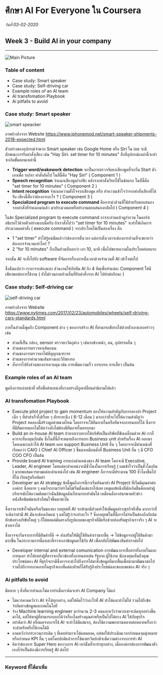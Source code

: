 # ศึกษา AI For Everyone ใน Coursera
###### วันที่ 03-02-2020
## Week 3 - Build AI in your company

---

![Main Picture](https://firebasestorage.googleapis.com/v0/b/selfblog-fcc59.appspot.com/o/image%2FD0gSgvKV4AIdh-8.jpeg?alt=media&token=2fc9e76d-c841-402c-be8d-7ed9362fc4a7)


### Table of content

* Case study: Smart speaker
* Case study: Self-driving car
* Example roles of an AI team
* AI transfomation Playbook
* Ai pitfalls to avoid

### Case study: Smart speaker

![smart speacker](https://www.iphonemod.net/wp-content/uploads/2018/01/smart-speaker-758x396.jpg)

ภาพอ้างอิงจาก Website https://www.iphonemod.net/smart-speaker-shipments-2018-expected.html

ตัวอย่างของอุปกรณ์จำพวก Smart speaker เช่น Google Home หรือ Siri ใน ios จะมีลักษณะการรับคำสั่งเสียง เช่น "Hay Siri. set timer for 10 minutes" สิ่งที่อุปกรณ์เหล่านี้จะทำจะเกิดขั้นตอนเหล่านี้

* __Trigger word/wakework detection__ จะเป็นการตรวจจับหาเสียงพูดที่จะเริ่ม Start ตัวเองเพื่อ รอ/หา คำสั่งถัดไป ในที่นี้คือ "Hay Siri" ( Component 1 )
* __Speech recognition__ จำแนกเสียงพูด/รอฟัง หลังจากคำสั่งเรียกใช้ในข้อแรก ในที่นี้คือ "set timer for 10 minutes" ( Component 2 )
* __Intent recognition__ จำแนกความตั้งใจจากเสียงพูด หรือ ทำความเข้าใจว่าจากคำสั่งเสียงที่ได้รับ เสียงนี้สื่อว่าต้องการอะไร ? ( Component 3 )
* __Specialized program to execute command__ คือการนำส่วนที่ใช้สำหรับตอบสนองจากคำสั่งที่จำแนกมาแล้ว มาประมวลผลหรือทำงานตอบสนองกลับไป ( Component 4 )

ในข้อ Specialized program to execute command อาจจะอ่านแล้วดูกำกวม ในคอร์สอธิบายไว้ด้วยตัวอย่างแบบนี้ครับ ถ้าเราสั่งไปว่า "set timer for 10 minutes" จะทำให้เกิดการประมวลผลคำสั่ง ( execute command ) จากประโยคได้เป็นสองเรื่อง คือ 

* 1 "set timer" ทำให้รู้แน่ชัดแล้วว่าต้องการตั้งเวลา แต่การตั้งเวลาจะต้องการส่วนที่จะขยายว่าต้องการจำนวนเท่าไหร่ ?
* 2 "for 10 minutes" ก็ะเป็นส่วนที่บอกว่า เอา 10, นาที เพื่อไปขยายความในประโยคย่อยแรก

จากนั้น AI จะสั่งไปยัง software ที่จัดการเรื่องการตั้งเวลาด้วยจำนวนที่ AI เข้าใจต่อไป

ซึ่งนั่นแปลว่า เราอาจจะต้องแบ่ง ส่วนงานให้กับทีม AI ถึง 4 ทีมเพื่อทำแต่ละ Component ให้ดีเพียงพอต่อการใช้งาน ( ยังไม่รวมภาคส่วนอื่นที่รับคำสั่งจาก AI ไปทำต่ออีกนะ )

### Case study: Self-driving car

![self-driving car](https://static01.nyt.com/images/2017/02/23/business/24WHEELS1/24WHEELS1-articleLarge.jpg?quality=75&auto=webp&disable=upscale)

ภาพอ้างอิงจาก Website https://www.nytimes.com/2017/02/23/automobiles/wheels/self-driving-cars-standards.html

ภายในส่วนนี้พูดถึง Component ต่าง ๆ ของการสร้าง AI ที่สามารถขับรถได้ด้วยตัวเองแบบคร่าวๆ เช่น

* ส่วนที่เป็น กล้อง, sensor ตรวจหาวัตถุต่าง ๆ เช่นรถข้างหน้า, คน, อุปสรรคอื่น ๆ
* ส่วนของการตรวจหาเส้นถนน
* ส่วนของการตรวจหาไฟสัญญาณจราจร
* ส่วนของการคำนวณเส้นทางและวิถีของรถ
* สั่งการไปยังส่วนของการควบคุม เช่น การเพิ่มความเร็ว การเบรค การเลี้ยว เป็นต้น

### Example roles of an AI team

พูดถึงการแบ่งหน้าที่ หรือชื่อตำแหน่งที่บางอย่างก็ถูกเปลี่ยนคำนิยามไปแล้ว

### AI transfomation Playbook

* Execute pilot project to gain momentum ลองให้ความสำคัญกับการลองทำ Project เล็ก ๆ ที่ทำสำเร็จไปเรื่อย ๆ สักระยะนึง ( 6-12 เดือน ) มากกว่าที่จะไปให้ความสำคัญว่า Project ทดลองนี้สร้างมูลค่าขนาดไหน โดยอาจจะใช้ทีมภายในหรือทีมจากภายนอกก็ได้ ซึ่งการที่มีทีมถายนอกไม่ได้หว่างถึงไม่ต้องมีทีมภายในหรอกนะ
* Build an in-house AI team ถ้าหากเราอยากให้บริษัทเป็นบริษัทที่ขับเคลื่อนด้วย AI เราก็ควรจะที่ลงทุนกับมัน ซึ่งในที่นี้ก็จะหมายถึงการแยก Business unit สำหรับเรื่อง AI ออกมาโดยเฉพาะแล้วให้ AI team คอย support Business Unit อื่น ๆ โดยอาจจะมีตำแหน่งที่เรียนกว่า CAIO ( Chief AI Officer ) ขึ้นมาเหมือนดั่งที่ Business Unit อื่น ๆ มี CFO COO CFO เป็นต้น
* Provide board AI training การแบ่งตำแหน่งของ AI team โดยจะมี Executive, Leader, AI engineer โดยแต่ละตำแหน่งจะมีชั่วโมงในการเรียนรู้ ( ผมเข้าใจว่าเป็นชั่วโมงบิน ) มากพอสมควรตามแต่ละตำแหน่งไป เช่น AI engineer ก็อาจจะมีประมาณ 100 ชั่วโมงขึ้นไปที่ได้ เรียนรู้หรือหัดทำ
* Developer an AI strategy ข้อนี้พูดถึงการที่เราเริ่มหันมาทำ AI Project ที่เริ่มมีคุณค่าต่อองค์กร ซึ่งหลาย ๆ คนก็จะถามว่าทำไมไม่เริ่มตั้งแต่แรกไปเลย เหตุผลข้อนึงที่มักเกิดขึ้นคือเหล่าผู้บริหารมักได้ความคิดมาว่าฉันมีข้อมูลฉันก็สามารถทำมันได้ เหมือนดั่งกาอ่นรพาดหัวข่าวหนังสือพิมพ์มาแล้วก็สนใจขึ้นมาซะงั้น 

ซึ่งเราควรเข้าใจมันหรือเริ่มมองหา กลยุทธที่ AI จะเข้ามามีส่วนทำให้เพิ่มมูลค่าางธุรกิจยิ่งขึ้น มากกว่าที่จะคิดว่าถ้ามี AI มันจะต้องเกิดแน่ ๆ แต่ไม่รู้ว่าจะทำอะไร ? ซึ่งกลยุทธในที่นี้อาจไม่จำเป็นต้องถึงกับล้มยักษ์อย่างบริษัทใหญ่ ๆ ก็ได้ขอแค่มันตรงกับรูปแบบของธุรกิจที่มีหรือช่วยส่งเสริมธุรกิจเราจริง ๆ AI จะช่วยเราได้ 

ซึ่งอาจจะเริ่มจากการที่มีสินค้าที่ดี -> ส่งเสริมให้มีผู้ใช้สินค้าเรามากขึ้น -> ได้ข้อมูลจากผู้ใช้สินค้ามามากขึ้น ในกระบวนการนี้แหละที่เราจะเอาข้อมูลมาใช้กับ AI เพื่อกลับไปพัฒนาสินค้าเราต่อไป
* Developer internal and external comunication การพัฒนาการสื่อสารทั้งภายในและภายนอก ทำให้เหล่าผู้ที่อาจจะเกี่ยวข้องทั้งภายนอกเช่น รัฐบาล ผู้ใช้งาน นักลงทุนเห็นถึงคุณประโยชน์ของ AI ที่ธุรกิจเรามีซึ่งอาจจะนำไปถึงการได้มาซึ่งข้อมูลที่มากขึ้นเพื่อนำมาพัฒนาต่อไป รวมไปถึงจากภาคภายในธุรกิจเองที่แต่ละฝ่ายก็ได้รับรู้ถึงประโยชน์และขอบเขตของ AI จริง ๆ

### Ai pitfalls to avoid

มีหลาย ๆ สิ่งที่ควรทำและไม่ควรทำเมื่อเราคิดจะทำ AI Company ได้แก่
* ไม่ควรคาดหวังว่า AI จำได้ทุกอย่าง, แต่ให้คิดไว้ว่าอะไรที่ AI ทำได้และทำไม่ได้ รวมไปถึงข้อจำกัดทางข้อมูลและเทคโนโลยี
* จ้าง Machine learning engineer มาจำนวน 2-3 คนและหวังว่าพวกเขาจะคิดทุกอย่างขึ้นมาได้, แต่ให้หาผู้ที่สามารถบอกได้ว่าเรื่องใดสร้างคุณค่าหรือเป็นไปได้ทาง AI ให้กับธุรกิจ
* อย่าคิดว่า AI หรือผลจากการใช้ AI จะทำได้ดีแต่แรก, ต้องใช้ความพยายามหลายต่อหลายครั้งกว่าจะสำหรับหรือใช้งานได้ดี
* คาดหวังว่ากระบวนการเดิม ๆ ที่เคยทำมาจะได้ผลตลอด, แต่ขอให้ประเมิณเวลากำหนดจุดมุ่งหมายหรือกำหนด KPI อื่น ๆ แต่โดยปกติแล้วการใช้มาตรวัดปกติจะมีความต่างจากการทำ AI
* คิดว่าต้องการ Super Hero ของวงการ AI เทา่นั้นที่จะทำทุกอย่าง, เมื่อองค์กรต้องการพัฒนาตัวเองก็จำเป็นต้องมีการเรียนรู้ AI ต่อไป

---
### Keyword ที่ได้มาเพิ่ม

